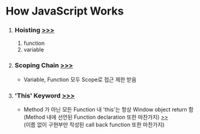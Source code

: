 <h1>How JavaScript Works</h1>

<ol>
    <li>
        <h3>
            Hoisting
            <a href="https://github.com/seong7/js_TIL/blob/505baf69936f2271968baea58437f1a93ca7989b/3-how-JS-works/script.js#L2">
                >>>
            </a>
        </h3>
        <ol>
            <li>function</li>
            <li>variable</li>
        </ol>
    </li>
    <li>
        <h3>
            Scoping Chain
            <a href="https://github.com/seong7/js_TIL/blob/505baf69936f2271968baea58437f1a93ca7989b/3-how-JS-works/script.js#L72">
                >>>
            </a>
        </h3>
        <ul>
            <li>Variable, Function 모두 Scope로 접근 제한 받음</li>
        </ul>
    </li>
    <li>
        <h3>
            'This' Keyword
            <a href="https://github.com/seong7/js_TIL/blob/505baf69936f2271968baea58437f1a93ca7989b/3-how-JS-works/script.js#L118">
                >>>
            </a>
        </h3>
        <ul>
            <li>
                Method 가 아닌 모든 Function 내 'this'는 항상 Window object return 함<br/>
                    (Method 내에 선언된 Function declaration 또한 마찬가지)
                <a href="https://github.com/seong7/js_TIL/blob/505baf69936f2271968baea58437f1a93ca7989b/3-how-JS-works/script.js#L147">
                    >>
                </a><br/>
                    (이름 없이 구현부만 작성된 call back function 또한 마찬가지) 
            </li>
        </ul>
    </li>
</ol>
